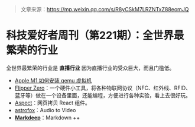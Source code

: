 > 文章来源：https://mp.weixin.qq.com/s/R8yCSkM7LRZNTxZ88eomJQ

# 科技爱好者周刊（第221期）：全世界最繁荣的行业

全世界最繁荣的行业是 **直播行业** 因为直播行业的受众巨大，而且门槛低。



- [Apple M1 如何安装 qemu 虚拟机](https://www.sevarg.net/2021/01/09/arm-mac-mini-and-boinc/)
- [Flipper Zero](https://flipperzero.one/)：一个硬件小工具，将各种物联网协议（NFC、红外线、RFID、蓝牙等）做在一个设备里面，还能编程，方便进行各种实验，看上去很好玩。
- [Aspect](https://sample-code.aspect.app/)：网页拷贝 React 组件。
- [astrofox](https://github.com/astrofox-io/astrofox)：Audio to Video
- [**Markdeep**](https://casual-effects.com/markdeep/)：Markdown ++